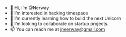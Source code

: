 - 👋 Hi, I’m @Nerway
- 👀 I’m interested in hacking timespace
- 🌱 I’m currently learning how to build the next Unicorn
- 💞️ I’m looking to collaborate on startup projects.
- 📫 You can reach me at jneerway@gmail.com

<!---
Nerway/Nerway is a ✨ special ✨ repository because its `README.md` (this file) appears on your GitHub profile.
You can click the Preview link to take a look at your changes.
--->
